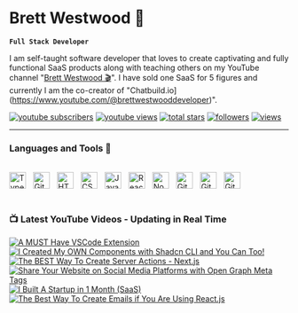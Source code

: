 # Brett Westwood 👋


**`Full Stack Developer`** 

I am self-taught software developer that loves to create captivating and fully functional SaaS products along with teaching others on my YouTube channel
"[Brett Westwood 🎬](https://www.youtube.com/@brettwestwooddeveloper)". I have sold one SaaS for 5 figures and currently I am the co-creator of "Chatbuild.io](https://www.youtube.com/@brettwestwooddeveloper)".



<p align=";left">
  <a href="https://www.youtube.com/@brettwestwooddeveloper?sub_confirmation=1">
    <img alt="youtube subscribers" title="Subscribe to my YouTube channel" src="https://freshidea.com/jonah/app/youtube-stats-badges/subscribers-badge.php"/></a>
  <a href="https://www.youtube.com/c/brettwestwooddeveloper">
    <img alt="youtube views" title="YouTube views" src="https://freshidea.com/jonah/app/youtube-stats-badges/view-count-badge.php"/></a> 
  <a href="https://github.com/bwestwood11?tab=repositories&sort=stargazers">
    <img alt="total stars" title="Total stars on GitHub" src="https://custom-icon-badges.demolab.com/github/stars/bwestwood11?color=55960c&style=for-the-badge&labelColor=488207&logo=star"/></a>
  <a href="https://github.com/bwestwood11?tab=followers">
    <img alt="followers" title="Follow me on Github" src="https://custom-icon-badges.demolab.com/github/followers/bwestwood11?color=236ad3&labelColor=1155ba&style=for-the-badge&logo=person-add&label=Follow&logoColor=white"/></a>
  <a href="https://github.com/bwestwood11/Simple-View-Counter">
    <img alt="views" title="GitHub profile views" src="https://freshidea.com/jonah/app/DenverCoder1-profile-views"/></a>
</p>

---

### Languages and Tools 🔨
<br />
<div>
  <img align="left" alt="TypeScript" width="30px" style="padding-right:10px;" src="https://cdn.jsdelivr.net/gh/devicons/devicon/icons/typescript/typescript-plain.svg" />
<img align="left" alt="Git" width="30px" style="padding-right:10px;" src="https://cdn.jsdelivr.net/gh/devicons/devicon/icons/git/git-original.svg" />
<img align="left" alt="HTML" width="30px" style="padding-right:10px;" src="https://cdn.jsdelivr.net/gh/devicons/devicon/icons/html5/html5-plain.svg" />
<img align="left" alt="CSS" width="30px" style="padding-right:10px;" src="https://cdn.jsdelivr.net/gh/devicons/devicon/icons/css3/css3-plain.svg" />
<img align="left" alt="JavaScript" width="30px" style="padding-right:10px;" src="https://cdn.jsdelivr.net/gh/devicons/devicon/icons/javascript/javascript-plain.svg" />
<img align="left" alt="React" width="30px" style="padding-right:10px;" src="https://cdn.jsdelivr.net/gh/devicons/devicon/icons/react/react-original.svg" />
<img align="left" alt="NodeJS" width="30px" style="padding-right:10px;" src="https://cdn.jsdelivr.net/gh/devicons/devicon/icons/nodejs/nodejs-original.svg" />
<img align="left" alt="GitHub" width="30px" style="padding-right:10px;" src="https://cdn.jsdelivr.net/gh/devicons/devicon/icons/github/github-original.svg" />
<img align="left" alt="GitHub" width="30px" style="padding-right:10px;" src="https://cdn.jsdelivr.net/gh/devicons/devicon/icons/prisma/prisma-original.svg" />
<img align="left" alt="GitHub" width="30px" style="padding-right:10px;" src="https://cdn.jsdelivr.net/gh/devicons/devicon/icons/mongodb/mongodb-original.svg" />
</div>

<br /> 
<br /> 
<br /> 

### 📺 Latest YouTube Videos - Updating in Real Time


<!-- BEGIN YOUTUBE-CARDS -->
[![A MUST Have VSCode Extension](https://ytcards.demolab.com/?id=n-QjoPGgQPE&title=A+MUST+Have+VSCode+Extension&lang=en&timestamp=1729913915&background_color=%230d1117&title_color=%23ffffff&stats_color=%23dedede&max_title_lines=1&width=250&border_radius=5 "A MUST Have VSCode Extension")](https://www.youtube.com/watch?v=n-QjoPGgQPE)
[![I Created My OWN Components with Shadcn CLI and You Can Too!](https://ytcards.demolab.com/?id=IV6sChTZFLQ&title=I+Created+My+OWN+Components+with+Shadcn+CLI+and+You+Can+Too%21&lang=en&timestamp=1727307870&background_color=%230d1117&title_color=%23ffffff&stats_color=%23dedede&max_title_lines=1&width=250&border_radius=5 "I Created My OWN Components with Shadcn CLI and You Can Too!")](https://www.youtube.com/watch?v=IV6sChTZFLQ)
[![The BEST Way To Create Server Actions - Next.js](https://ytcards.demolab.com/?id=QkDYn6b09I4&title=The+BEST+Way+To+Create+Server+Actions+-+Next.js&lang=en&timestamp=1719980598&background_color=%230d1117&title_color=%23ffffff&stats_color=%23dedede&max_title_lines=1&width=250&border_radius=5 "The BEST Way To Create Server Actions - Next.js")](https://www.youtube.com/watch?v=QkDYn6b09I4)
[![Share Your Website on Social Media Platforms with Open Graph Meta Tags](https://ytcards.demolab.com/?id=td4djzsd4IE&title=Share+Your+Website+on+Social+Media+Platforms+with+Open+Graph+Meta+Tags&lang=en&timestamp=1715666837&background_color=%230d1117&title_color=%23ffffff&stats_color=%23dedede&max_title_lines=1&width=250&border_radius=5 "Share Your Website on Social Media Platforms with Open Graph Meta Tags")](https://www.youtube.com/watch?v=td4djzsd4IE)
[![I Built A Startup in 1 Month (SaaS)](https://ytcards.demolab.com/?id=kIvvv2oCCYM&title=I+Built+A+Startup+in+1+Month+%28SaaS%29&lang=en&timestamp=1715024994&background_color=%230d1117&title_color=%23ffffff&stats_color=%23dedede&max_title_lines=1&width=250&border_radius=5 "I Built A Startup in 1 Month (SaaS)")](https://www.youtube.com/watch?v=kIvvv2oCCYM)
[![The Best Way To Create Emails if You Are Using React.js](https://ytcards.demolab.com/?id=o53IMTFEBFY&title=The+Best+Way+To+Create+Emails+if+You+Are+Using+React.js&lang=en&timestamp=1714801147&background_color=%230d1117&title_color=%23ffffff&stats_color=%23dedede&max_title_lines=1&width=250&border_radius=5 "The Best Way To Create Emails if You Are Using React.js")](https://www.youtube.com/watch?v=o53IMTFEBFY)
<!-- END YOUTUBE-CARDS -->
